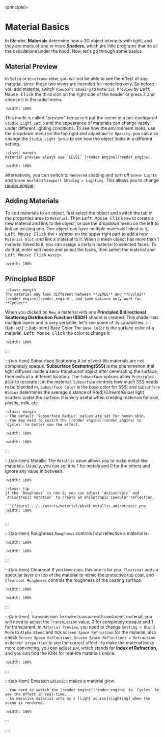 (principle)=

# Material Basics
In Blender, **Materials** determine how a 3D object interacts with light, and they are made of one or more **Shaders**, which are little programs that do all the calculations under the hood. Now, let's go through some basics.

## Material Preview
In `Solid` or `Wireframe` view, you will not be able to see the effect of any material, since these two views are intended for modeling only. So before you add material, switch `Viewport Shading` to `Material Preview` by <kbd>Left Mouse Click</kbd> the third icon on the right side of the header or press Z and choose it in the radial menu.
```{figure} ../../assets/material/mat_preview.gif
:width: 100%
```
This mode is called "preview" because it put the scene in a pre-configured `Studio Light Setup` and the appearance of materials can change vastly under different lighting conditions. To see how the environment looks, use the dropdown menu on the top right and adjust `World Opacity`. you can also change the `Studio Light Setup` to see how the object looks in a different setting.
```{tip}
:class: margin
Material preview always use `EEVEE` [render engine](render_engine).
```

```{figure} ../../assets/material/mat_preview_env.gif
:width: 100%
```

Alternatively, you can switch to `Rendered` shading and turn off `Scene Lights` and `Scene World` in `Viewport Shading > Lighting`. This allows you to change [render engine](render_engine).


## Adding Materials
To add materials to an object, first select the object and switch the tab in the properties area to `Material`. Then <kbd>Left Mouse Click</kbd> `New` to create a new material and link to the object, or use the dropdown menu on the left to link an existing one. One object can have multiple materials linked to it, <kbd>Left Mouse Click</kbd> the `+` symbol on the upper right part to add a new `Material Slot`, and link a material to it. When a mesh object has more than 1 material linked to it, you can assign a certain material to selected faces. To do that, enter edit mode and select the faces, then select the material and <kbd>Left Mouse Click</kbd> `Assign`.
```{figure} ../../assets/material/mat_add.gif
:width: 100%
```


## Principled BSDF
```{tip}
:class: margin
The material may look different between **EEVEE** and **Cycles** [render engine](render_engine), and some options only work for **Cycles**.
```
When you clicked on `New`, a material with one **Principled Bidirectional Scattering Distribution Function (BSDF)** shader is created. This shader has multiple layers and is very versatile, let's see some of its capabilities.
::::{tab-set}
:::{tab-item} Base Color
The `Base Color` is the surface color of a material. <kbd>Left Mouse Click</kbd> the color to change it.
```{figure} ../../assets/material/pbsdf_color.png
:width: 100%
```

:::

:::{tab-item} Subsurface Scattering
A lot of real-life materials are not completely opaque. **Subsurface Scattering(SSS)** is the phenomenon that light diffuses inside a semi-translucent object after penetrating the surface, then exits at a different location. The `Subsurface` options allow `Principled BSDF` to recreate it in the material. `Subsurface` controls how much SSS needs to be blended in, `Subsurface Color` is the base color for SSS, and `Subsurface Radius` determines the average distance of R(ed)/G(reen)/B(lue) light scatters under the surface. It is very useful when creating materials for skin, plastic, milk, etc.
```{tip}
:class: margin
- The default `Subsurface Radius` values are set for human skin.
- You may need to switch the [render engine](render_engine) to `Cycles` to better see the effect.
```
```{figure} ../../assets/material/pbsdf_subsurface_comp.png
:width: 100%
```
```{figure} ../../assets/material/pbsdf_subsurface.png
:width: 100%
```
:::

:::{tab-item} Metallic
The `Metallic` value allows you to make metal-like materials. Usually, you can set it to 1 for metals and 0 for the others and ignore any value in between.
```{figure} ../../assets/material/pbsdf_metallic.png
:width: 100%
```
````{admonition} Cycles only feature
:class: tip
If the `Roughness` is not 0, you can adjust `Anisotropic` and `Anisotropic Rotation` to create an anisotropic specular reflection.

```{figure} ../../assets/material/pbsdf_metallic_anisotropic.png
:width: 100%
```
````

:::

:::{tab-item} Roughness
`Roughness` controls how reflective a material is.
```{figure} ../../assets/material/pbsdf_roughness_comp.png
:width: 100%
```
```{figure} ../../assets/material/pbsdf_roughness.png
:width: 100%
```

:::

:::{tab-item} Clearcoat
If you love cars, this one is for you. `Clearcoat` adds a specular layer on top of the material to mimic the protective top coat, and `Clearcoat Roughness` controls the roughness of the coating surface.
```{figure} ../../assets/material/pbsdf_topcoat_comp.png
:width: 100%
```
```{figure} ../../assets/material/pbsdf_topcoat.png
:width: 100%
```

:::


:::{tab-item} Transmission
To make transparent/translucent material, you will need to adjust the `Transmission` value, 0 for completely opaque and 1 for transparent. In `Material Preview`, you need to change `Setting > Blend Mode` to `Alpha Blend` and tick `Screen Space Refraction` for the material, also check `Screen Space Reflections`, `Screen Space Reflections > Refraction` in `Render properties` to see the correct effect. To make the material looks more convincing, you can adjust `IOR`, which stands for **Index of Refraction**, and you can find the IORs for real-life materials online.

```{figure} ../../assets/material/pbsdf_transmission.png
:width: 100%
```

:::

:::{tab-item} Emission
`Emission` makes a material glow. 
```{tip}
- You need to switch the [render engine](render_engine) to `Cycles` to see the effect in real-time.
- An emissive material acts as a [light source](Lighting) when the scene is rendered.
```
```{figure} ../../assets/material/pbsdf_emission.png
:width: 100%
```

:::

::::


